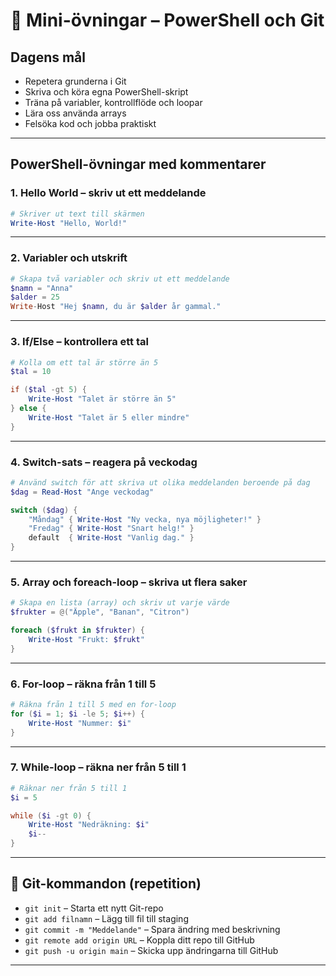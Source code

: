 
# 📄 Mini-övningar – PowerShell och Git

## Dagens mål
- Repetera grunderna i Git
- Skriva och köra egna PowerShell-skript
- Träna på variabler, kontrollflöde och loopar
- Lära oss använda arrays
- Felsöka kod och jobba praktiskt

---

## PowerShell-övningar med kommentarer

### 1. Hello World – skriv ut ett meddelande
```powershell
# Skriver ut text till skärmen
Write-Host "Hello, World!"
```

---

### 2. Variabler och utskrift
```powershell
# Skapa två variabler och skriv ut ett meddelande
$namn = "Anna"
$alder = 25
Write-Host "Hej $namn, du är $alder år gammal."
```

---

### 3. If/Else – kontrollera ett tal
```powershell
# Kolla om ett tal är större än 5
$tal = 10

if ($tal -gt 5) {
    Write-Host "Talet är större än 5"
} else {
    Write-Host "Talet är 5 eller mindre"
}
```

---

### 4. Switch-sats – reagera på veckodag
```powershell
# Använd switch för att skriva ut olika meddelanden beroende på dag
$dag = Read-Host "Ange veckodag"

switch ($dag) {
    "Måndag" { Write-Host "Ny vecka, nya möjligheter!" }
    "Fredag" { Write-Host "Snart helg!" }
    default  { Write-Host "Vanlig dag." }
}
```

---

### 5. Array och foreach-loop – skriva ut flera saker
```powershell
# Skapa en lista (array) och skriv ut varje värde
$frukter = @("Äpple", "Banan", "Citron")

foreach ($frukt in $frukter) {
    Write-Host "Frukt: $frukt"
}
```

---

### 6. For-loop – räkna från 1 till 5
```powershell
# Räkna från 1 till 5 med en for-loop
for ($i = 1; $i -le 5; $i++) {
    Write-Host "Nummer: $i"
}
```

---

### 7. While-loop – räkna ner från 5 till 1
```powershell
# Räknar ner från 5 till 1
$i = 5

while ($i -gt 0) {
    Write-Host "Nedräkning: $i"
    $i--
}
```

---

## 🔧 Git-kommandon (repetition)

- `git init` – Starta ett nytt Git-repo
- `git add filnamn` – Lägg till fil till staging
- `git commit -m "Meddelande"` – Spara ändring med beskrivning
- `git remote add origin URL` – Koppla ditt repo till GitHub
- `git push -u origin main` – Skicka upp ändringarna till GitHub

---
